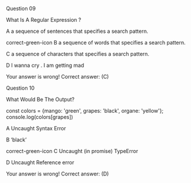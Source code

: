 Question 09

What Is A Regular Expression ?


A
a sequence of sentences that specifies a search pattern.

correct-green-icon
B
a sequence of words that specifies a search pattern.

C
a sequence of characters that specifies a search pattern.

D
I wanna cry . I am getting mad

Your answer is wrong!
Correct answer: (C)


Question 10

What Would Be The Output? 

const colors = {mango: 'green', grapes: 'black', organe: 'yellow'};
console.log(colors[grapes])

A
Uncaught Syntax Error

B
‘black’

correct-green-icon
C
Uncaught (in promise) TypeError

D
Uncaught Reference error

Your answer is wrong!
Correct answer: (D)